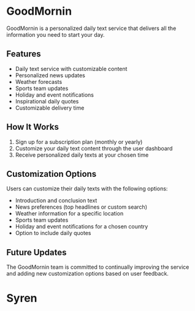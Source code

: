 # GoodMornin

GoodMornin is a personalized daily text service that delivers all the information you need to start your day.

## Features

- Daily text service with customizable content
- Personalized news updates
- Weather forecasts
- Sports team updates
- Holiday and event notifications
- Inspirational daily quotes
- Customizable delivery time

## How It Works

1. Sign up for a subscription plan (monthly or yearly)
2. Customize your daily text content through the user dashboard
3. Receive personalized daily texts at your chosen time

## Customization Options

Users can customize their daily texts with the following options:

- Introduction and conclusion text
- News preferences (top headlines or custom search)
- Weather information for a specific location
- Sports team updates
- Holiday and event notifications for a chosen country
- Option to include daily quotes

## Future Updates

The GoodMornin team is committed to continually improving the service and adding new customization options based on user feedback.
# Syren
